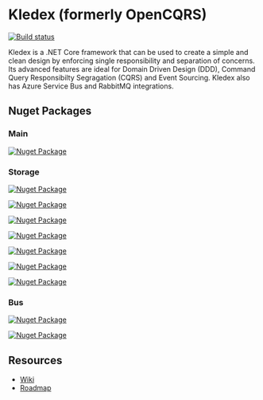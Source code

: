 # Kledex (formerly OpenCQRS)

[![Build status](https://ci.appveyor.com/api/projects/status/p5p80y0fa6e9wbaa?svg=true)](https://ci.appveyor.com/project/lucabriguglia/opencqrs)

Kledex is a .NET Core framework that can be used to create a simple and clean design by enforcing single responsibility and separation of concerns.
Its advanced features are ideal for Domain Driven Design (DDD), Command Query Responsibilty Segragation (CQRS) and Event Sourcing.
Kledex also has Azure Service Bus and RabbitMQ integrations.

## Nuget Packages

### Main

[![Nuget Package](https://img.shields.io/badge/Kledex-1.0.0-blue.svg)](https://www.nuget.org/packages/Kledex)

### Storage

[![Nuget Package](https://img.shields.io/badge/Kledex.Store.Cosmos.Mongo-1.0.0-blue.svg)](https://www.nuget.org/packages/Kledex.Store.Cosmos.Mongo)

[![Nuget Package](https://img.shields.io/badge/Kledex.Store.Cosmos.Sql-1.0.0-blue.svg)](https://www.nuget.org/packages/Kledex.Store.Cosmos.Sql)

[![Nuget Package](https://img.shields.io/badge/Kledex.Store.EF.MySql-1.0.0-blue.svg)](https://www.nuget.org/packages/Kledex.Store.EF.MySql)

[![Nuget Package](https://img.shields.io/badge/Kledex.Store.EF.PostgreSql-1.0.0-blue.svg)](https://www.nuget.org/packages/Kledex.Store.EF.PostgreSql)

[![Nuget Package](https://img.shields.io/badge/Kledex.Store.EF.Sqlite-1.0.0-blue.svg)](https://www.nuget.org/packages/Kledex.Store.EF.Sqlite)

[![Nuget Package](https://img.shields.io/badge/Kledex.Store.EF.SqlServer-1.0.0-blue.svg)](https://www.nuget.org/packages/Kledex.Store.EF.SqlServer)

[![Nuget Package](https://img.shields.io/badge/Kledex.Store.EF.InMemory-1.0.0-blue.svg)](https://www.nuget.org/packages/Kledex.Store.EF.InMemory)

### Bus

[![Nuget Package](https://img.shields.io/badge/Kledex.Bus.ServiceBus-1.0.0-blue.svg)](https://www.nuget.org/packages/Kledex.Bus.ServiceBus)

[![Nuget Package](https://img.shields.io/badge/Kledex.Bus.RabbitMQ-1.0.0-blue.svg)](https://www.nuget.org/packages/Kledex.Bus.RabbitMQ)

## Resources

- [Wiki](https://github.com/Kledex/Kledex/wiki)
- [Roadmap](https://github.com/Kledex/Kledex/wiki/Roadmap)
